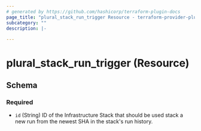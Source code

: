 ```yaml
---
# generated by https://github.com/hashicorp/terraform-plugin-docs
page_title: "plural_stack_run_trigger Resource - terraform-provider-plural"
subcategory: ""
description: |-
  
---
```


# plural_stack_run_trigger (Resource)





<!-- schema generated by tfplugindocs -->
## Schema

### Required

- `id` (String) ID of the Infrastructure Stack that should be used stack a new run from the newest SHA in the stack's run history.
